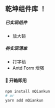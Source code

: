 ## 乾坤组件库 ！

##### 已实现组件

- 放大镜

##### 待实现清单

- 打字稿
- Antd Form 增强

#### 🔨 开箱即用

```bash
npm install mQiankun
# or
yarn add mQiankun
```
